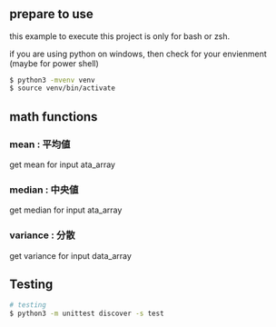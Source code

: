 #

## prepare to use

this example to execute this project is only for bash or zsh.

if you are using python on windows, then check for your envienment (maybe for power shell)

```bash
$ python3 -mvenv venv 
$ source venv/bin/activate  
```

## math functions

### mean : 平均値

get mean for input ata_array

### median : 中央値

get median for input ata_array

### variance : 分散
get variance for input data_array

## Testing
```bash
# testing
$ python3 -m unittest discover -s test
```
